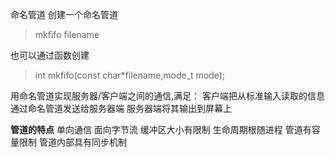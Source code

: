 命名管道
创建一个命名管道
>mkfifo filename

也可以通过函数创建
>int mkfifo(const char*filename,mode_t mode);
 
用命名管道实现服务器/客户端之间的通信,满足：
客户端把从标准输入读取的信息通过命名管道发送给服务器端
服务器端将其输出到屏幕上

**管道的特点**
单向通信
面向字节流
缓冲区大小有限制
生命周期根随进程
管道有容量限制
管道内部具有同步机制

